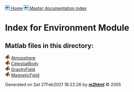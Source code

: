 [![\<](../../../left.png) Home](../../../../index.md)     [![\<](../../../left.png) Master documentation index](../../../../documentation.md)
  

# Index for Environment Module

## Matlab files in this directory:


  ![](../../../matlabicon.gif) [Atmosphere](Atmosphere.md)         
  ![](../../../matlabicon.gif) [CelestialBody](CelestialBody.md)   
  ![](../../../matlabicon.gif) [GravityField](GravityField.md)     
  ![](../../../matlabicon.gif) [MagneticField](MagneticField.md)   




Generated on Sat 27Feb2021 18:22:26 by
**[m2html](http://www.artefact.tk/software/matlab/m2html/ "Matlab Documentation in HTML")**
© 2005